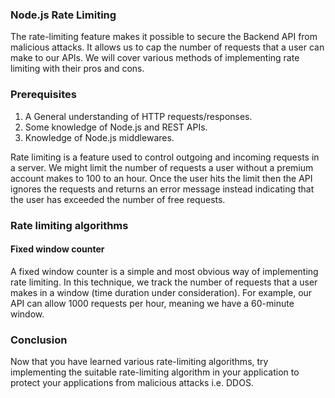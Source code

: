 ### Node.js Rate Limiting

The rate-limiting feature makes it possible to secure the Backend API from malicious attacks. It allows us to cap the number of requests that a user can make to our APIs. We will cover various methods of implementing rate limiting with their pros and cons.


### Prerequisites
1. A General understanding of HTTP requests/responses.
2. Some knowledge of Node.js and REST APIs.
3. Knowledge of Node.js middlewares.


Rate limiting is a feature used to control outgoing and incoming requests in a server. We might limit the number of requests a user without a premium account makes to 100 to an hour. Once the user hits the limit then the API ignores the requests and returns an error message instead indicating that the user has exceeded the number of free requests.



### Rate limiting algorithms

#### Fixed window counter
A fixed window counter is a simple and most obvious way of implementing rate limiting. In this technique, we track the number of requests that a user makes in a window (time duration under consideration). For example, our API can allow 1000 requests per hour, meaning we have a 60-minute window.



### Conclusion
Now that you have learned various rate-limiting algorithms, try implementing the suitable rate-limiting algorithm in your application to protect your applications from malicious attacks i.e. DDOS.